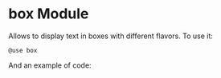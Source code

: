 # box Module

Allows to display text in boxes with different flavors. To use it:

```
@use box
```

And an example of code:
```

```
